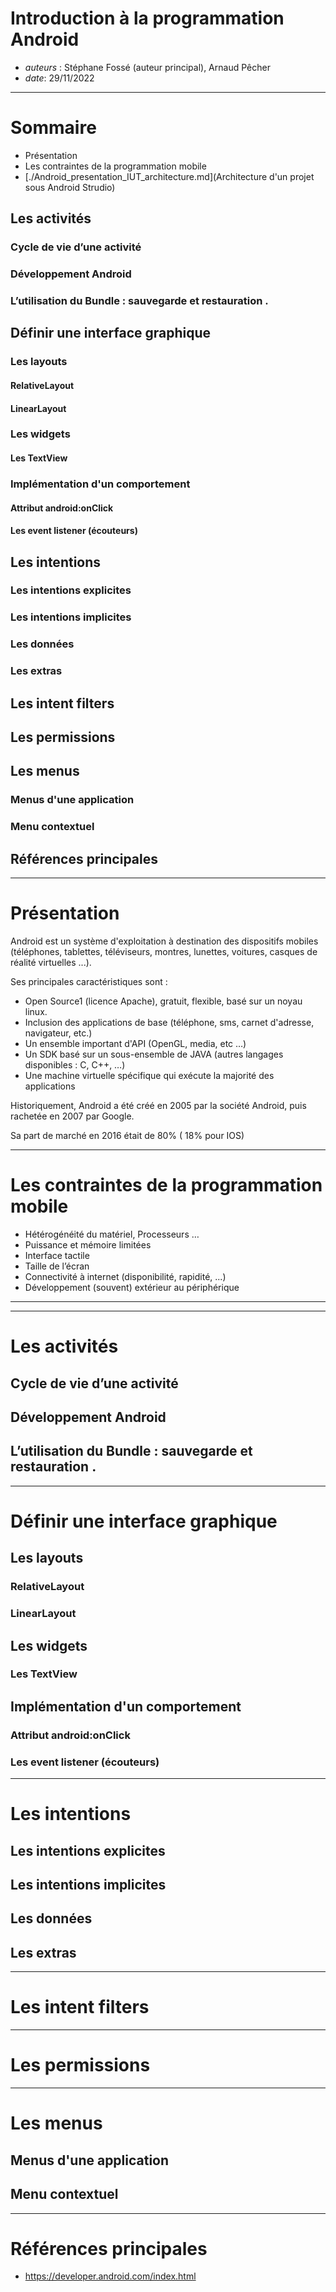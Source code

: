 # Introduction à la programmation Android

* *auteurs* : Stéphane Fossé (auteur principal), Arnaud Pêcher
* *date*: 29/11/2022

---

# Sommaire


* Présentation
* Les contraintes de la programmation mobile
* [./Android_presentation_IUT_architecture.md](Architecture d'un projet sous Android Strudio)

## Les activités

### Cycle de vie d’une activité

### Développement Android

### L’utilisation du Bundle : sauvegarde et restauration .

## Définir une interface graphique

### Les layouts

#### RelativeLayout

#### LinearLayout

### Les widgets

#### Les TextView

### Implémentation d'un comportement

#### Attribut android:onClick

#### Les event listener (écouteurs)

## Les intentions

### Les intentions explicites

### Les intentions implicites

### Les données

### Les extras

## Les intent filters

## Les permissions

## Les menus

### Menus d'une application

### Menu contextuel

## Références principales

---

# Présentation

Android est un système d'exploitation à destination des dispositifs mobiles (téléphones, tablettes, téléviseurs, montres, lunettes, voitures, casques de réalité virtuelles ...).

Ses principales caractéristiques sont :
* Open Source1 (licence Apache), gratuit, flexible, basé sur un noyau linux.
* Inclusion des applications de base (téléphone, sms, carnet d'adresse, navigateur, etc.)
* Un ensemble important d'API (OpenGL, media, etc …)
* Un SDK basé sur un sous-ensemble de JAVA (autres langages disponibles : C, C++, …)
* Une machine virtuelle spécifique qui exécute la majorité des applications

Historiquement, Android a été créé en 2005 par la société Android, puis rachetée en 2007 par Google.

Sa part de marché en 2016 était de 80% ( 18% pour IOS)

---

# Les contraintes de la programmation mobile

* Hétérogénéité du matériel, Processeurs …
* Puissance et mémoire limitées
* Interface tactile
* Taille de l’écran
* Connectivité à internet (disponibilité, rapidité, ...)
* Développement (souvent) extérieur au périphérique

---


---

# Les activités

## Cycle de vie d’une activité

## Développement Android

## L’utilisation du Bundle : sauvegarde et restauration .

---

# Définir une interface graphique

## Les layouts

### RelativeLayout

### LinearLayout

## Les widgets

### Les TextView

## Implémentation d'un comportement

### Attribut android:onClick

### Les event listener (écouteurs)

---

# Les intentions

## Les intentions explicites

## Les intentions implicites

## Les données

## Les extras

---

# Les intent filters

---

# Les permissions

---

# Les menus

## Menus d'une application

## Menu contextuel

---

# Références principales

* https://developer.android.com/index.html